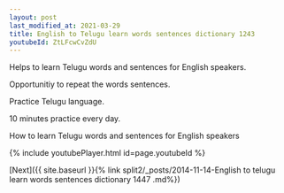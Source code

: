 ```yaml
---
layout: post
last_modified_at: 2021-03-29
title: English to Telugu learn words sentences dictionary 1243 
youtubeId: ZtLFcwCvZdU
---
```

 
 
Helps to learn Telugu words and sentences for English speakers.

Opportunitiy to repeat the words sentences. 

Practice Telugu language. 
 
10 minutes practice every day. 
 
How to learn Telugu words and sentences for English speakers 
 
{% include youtubePlayer.html id=page.youtubeId %}
 
 
[Next]({{ site.baseurl }}{% link  split2/_posts/2014-11-14-English to telugu learn words sentences dictionary 1447 .md%})
 
